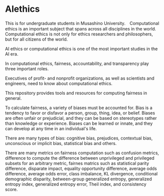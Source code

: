 # AIethics
This is for undergraduate students in Musashino University.　Computational ethics is an important subject that spans across all disciplines in the world. Computational ethics is not only for ethics researchers and philosophers, but for all citizens of the world.

AI ethics or computational ethics is one of the most important studies in the AI era.

In computational ethics, fairness, accountability, and transparency play three important roles.

Executives of profit- and nonprofit organizations, as well as scientists and engineers, need to know about computational ethics.

This repository provides tools and resources for computing fairness in general.

To calculate fairness, a variety of biases must be accounted for. Bias is a tendency to favor or disfavor a person, group, thing, idea, or belief. Biases are often unfair or prejudicial, and they can be based on stereotypes rather than knowledge or experience. Biases can be learned or innate, and they can develop at any time in an individual's life.

There are many types of bias: cognitive bias, prejudices, contextual bias, unconscious or implicit bias, statistical bias and others.

There are many metrics on fairness computation such as confusion metrics, difference to compute the difference between unprivileged and privileged subsets for an arbitrary metric, fairnes matrics such as statistical parity difference, disparate impact, equality opportunity difference, average odds difference, average odds error, class imbalance, KL divergence, conditional demographic disparity, between-group generalized entropy, generalized entropy index, generalized entropy error, Theil index, and consistency score.











